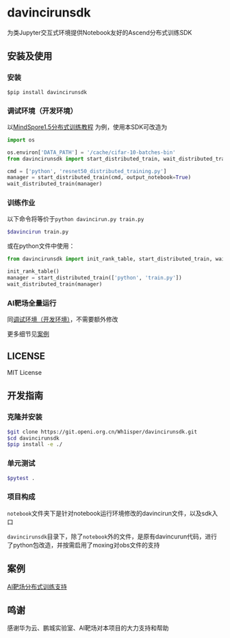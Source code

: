 # davincirunsdk

为类Jupyter交互式环境提供Notebook友好的Ascend分布式训练SDK

## 安装及使用

### 安装

`$pip install davincirunsdk`

### 调试环境（开发环境）

以[MindSpore1.5分布式训练教程](https://www.mindspore.cn/tutorials/zh-CN/r1.5/intermediate/distributed_training/distributed_training_ascend.html) 为例，使用本SDK可改造为

```python
import os

os.environ['DATA_PATH'] = '/cache/cifar-10-batches-bin'
from davincirunsdk import start_distributed_train, wait_distributed_train

cmd = ['python', 'resnet50_distributed_training.py']
manager = start_distributed_train(cmd, output_notebook=True)
wait_distributed_train(manager)
```

### 训练作业

以下命令将等价于`python davincirun.py train.py`

```bash
$davincirun train.py
```

或在python文件中使用：

```python
from davincirunsdk import init_rank_table, start_distributed_train, wait_distributed_train

init_rank_table()
manager = start_distributed_train(['python', 'train.py'])
wait_distributed_train(manager)
```

### AI靶场全量运行

同[调试环境（开发环境）](#调试环境（开发环境）)，不需要额外修改

更多细节见[案例](#案例)

## LICENSE

MIT License

## 开发指南

### 克隆并安装

```bash
$git clone https://git.openi.org.cn/Wh1isper/davincirunsdk.git
$cd davincirunsdk
$pip install -e ./
```

### 单元测试

```bash
$pytest .
```

### 项目构成

`notebook`文件夹下是针对notebook运行环境修改的davincirun文件，以及sdk入口

`davincirunsdk`目录下，除了`notebook`外的文件，是原有davincurun代码，进行了python包改造，并按需启用了moxing对obs文件的支持

## 案例

[AI靶场分布式训练支持](https://git.openi.org.cn/Wh1isper/distrubuted-trainning-on-datai)

## 鸣谢

感谢华为云、鹏城实验室、AI靶场对本项目的大力支持和帮助